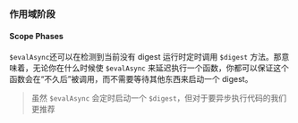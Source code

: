 ### 作用域阶段
#### Scope Phases

`$evalAsync`还可以在检测到当前没有 digest 运行时定时调用 `$digest` 方法。那意味着，无论你在什么时候使 `$evalAsync` 来延迟执行一个函数，你都可以保证这个函数会在“不久后”被调用，而不需要等待其他东西来启动一个 digest。

> 虽然 `$evalAsync` 会定时启动一个 `$digest`，但对于要异步执行代码的我们更推荐